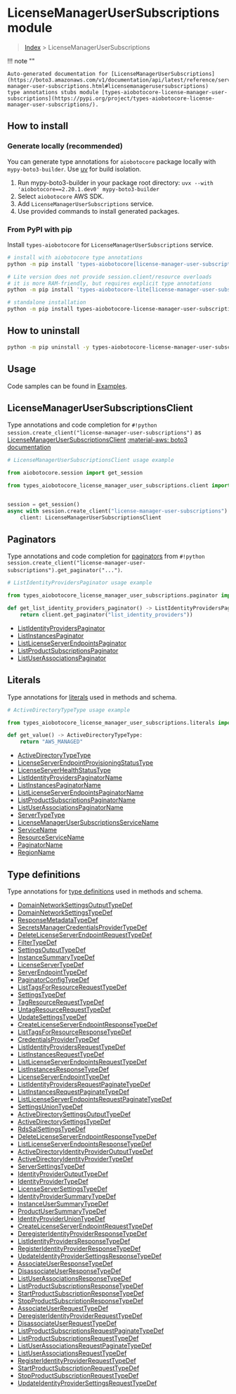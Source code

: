 # LicenseManagerUserSubscriptions module

> [Index](../README.md) > LicenseManagerUserSubscriptions


!!! note ""

    Auto-generated documentation for [LicenseManagerUserSubscriptions](https://boto3.amazonaws.com/v1/documentation/api/latest/reference/services/license-manager-user-subscriptions.html#licensemanagerusersubscriptions)
    type annotations stubs module [types-aiobotocore-license-manager-user-subscriptions](https://pypi.org/project/types-aiobotocore-license-manager-user-subscriptions/).

## How to install

### Generate locally (recommended)

You can generate type annotations for `aiobotocore` package locally with `mypy-boto3-builder`.
Use [uv](https://docs.astral.sh/uv/getting-started/installation/) for build isolation.

1. Run mypy-boto3-builder in your package root directory: `uvx --with 'aiobotocore==2.20.1.dev0' mypy-boto3-builder`
1. Select `aiobotocore` AWS SDK.
1. Add `LicenseManagerUserSubscriptions` service.
1. Use provided commands to install generated packages.



### From PyPI with pip

Install `types-aiobotocore` for `LicenseManagerUserSubscriptions` service.

```bash
# install with aiobotocore type annotations
python -m pip install 'types-aiobotocore[license-manager-user-subscriptions]'

# Lite version does not provide session.client/resource overloads
# it is more RAM-friendly, but requires explicit type annotations
python -m pip install 'types-aiobotocore-lite[license-manager-user-subscriptions]'

# standalone installation
python -m pip install types-aiobotocore-license-manager-user-subscriptions
```



## How to uninstall

```bash
python -m pip uninstall -y types-aiobotocore-license-manager-user-subscriptions
```

## Usage

Code samples can be found in [Examples](./usage.md).

## LicenseManagerUserSubscriptionsClient

Type annotations and code completion for  `#!python session.create_client("license-manager-user-subscriptions")` as [LicenseManagerUserSubscriptionsClient](./client.md)
[:material-aws: boto3 documentation](https://boto3.amazonaws.com/v1/documentation/api/latest/reference/services/license-manager-user-subscriptions.html#LicenseManagerUserSubscriptions.Client)

```python
# LicenseManagerUserSubscriptionsClient usage example

from aiobotocore.session import get_session

from types_aiobotocore_license_manager_user_subscriptions.client import LicenseManagerUserSubscriptionsClient


session = get_session()
async with session.create_client("license-manager-user-subscriptions") as client:
    client: LicenseManagerUserSubscriptionsClient
```


## Paginators

Type annotations and code completion for
[paginators](./paginators.md)
from `#!python session.create_client("license-manager-user-subscriptions").get_paginator("...")`.

```python
# ListIdentityProvidersPaginator usage example

from types_aiobotocore_license_manager_user_subscriptions.paginator import ListIdentityProvidersPaginator

def get_list_identity_providers_paginator() -> ListIdentityProvidersPaginator:
    return client.get_paginator("list_identity_providers"))
```

- [ListIdentityProvidersPaginator](./paginators.md#listidentityproviderspaginator)
- [ListInstancesPaginator](./paginators.md#listinstancespaginator)
- [ListLicenseServerEndpointsPaginator](./paginators.md#listlicenseserverendpointspaginator)
- [ListProductSubscriptionsPaginator](./paginators.md#listproductsubscriptionspaginator)
- [ListUserAssociationsPaginator](./paginators.md#listuserassociationspaginator)








## Literals

Type annotations for [literals](./literals.md) used in methods and schema.

```python
# ActiveDirectoryTypeType usage example

from types_aiobotocore_license_manager_user_subscriptions.literals import ActiveDirectoryTypeType

def get_value() -> ActiveDirectoryTypeType:
    return "AWS_MANAGED"
```

- [ActiveDirectoryTypeType](./literals.md#activedirectorytypetype)
- [LicenseServerEndpointProvisioningStatusType](./literals.md#licenseserverendpointprovisioningstatustype)
- [LicenseServerHealthStatusType](./literals.md#licenseserverhealthstatustype)
- [ListIdentityProvidersPaginatorName](./literals.md#listidentityproviderspaginatorname)
- [ListInstancesPaginatorName](./literals.md#listinstancespaginatorname)
- [ListLicenseServerEndpointsPaginatorName](./literals.md#listlicenseserverendpointspaginatorname)
- [ListProductSubscriptionsPaginatorName](./literals.md#listproductsubscriptionspaginatorname)
- [ListUserAssociationsPaginatorName](./literals.md#listuserassociationspaginatorname)
- [ServerTypeType](./literals.md#servertypetype)
- [LicenseManagerUserSubscriptionsServiceName](./literals.md#licensemanagerusersubscriptionsservicename)
- [ServiceName](./literals.md#servicename)
- [ResourceServiceName](./literals.md#resourceservicename)
- [PaginatorName](./literals.md#paginatorname)
- [RegionName](./literals.md#regionname)




## Type definitions

Type annotations for [type definitions](./type_defs.md) used in methods and schema.

- [DomainNetworkSettingsOutputTypeDef](./type_defs.md#domainnetworksettingsoutputtypedef)
- [DomainNetworkSettingsTypeDef](./type_defs.md#domainnetworksettingstypedef)
- [ResponseMetadataTypeDef](./type_defs.md#responsemetadatatypedef)
- [SecretsManagerCredentialsProviderTypeDef](./type_defs.md#secretsmanagercredentialsprovidertypedef)
- [DeleteLicenseServerEndpointRequestTypeDef](./type_defs.md#deletelicenseserverendpointrequesttypedef)
- [FilterTypeDef](./type_defs.md#filtertypedef)
- [SettingsOutputTypeDef](./type_defs.md#settingsoutputtypedef)
- [InstanceSummaryTypeDef](./type_defs.md#instancesummarytypedef)
- [LicenseServerTypeDef](./type_defs.md#licenseservertypedef)
- [ServerEndpointTypeDef](./type_defs.md#serverendpointtypedef)
- [PaginatorConfigTypeDef](./type_defs.md#paginatorconfigtypedef)
- [ListTagsForResourceRequestTypeDef](./type_defs.md#listtagsforresourcerequesttypedef)
- [SettingsTypeDef](./type_defs.md#settingstypedef)
- [TagResourceRequestTypeDef](./type_defs.md#tagresourcerequesttypedef)
- [UntagResourceRequestTypeDef](./type_defs.md#untagresourcerequesttypedef)
- [UpdateSettingsTypeDef](./type_defs.md#updatesettingstypedef)
- [CreateLicenseServerEndpointResponseTypeDef](./type_defs.md#createlicenseserverendpointresponsetypedef)
- [ListTagsForResourceResponseTypeDef](./type_defs.md#listtagsforresourceresponsetypedef)
- [CredentialsProviderTypeDef](./type_defs.md#credentialsprovidertypedef)
- [ListIdentityProvidersRequestTypeDef](./type_defs.md#listidentityprovidersrequesttypedef)
- [ListInstancesRequestTypeDef](./type_defs.md#listinstancesrequesttypedef)
- [ListLicenseServerEndpointsRequestTypeDef](./type_defs.md#listlicenseserverendpointsrequesttypedef)
- [ListInstancesResponseTypeDef](./type_defs.md#listinstancesresponsetypedef)
- [LicenseServerEndpointTypeDef](./type_defs.md#licenseserverendpointtypedef)
- [ListIdentityProvidersRequestPaginateTypeDef](./type_defs.md#listidentityprovidersrequestpaginatetypedef)
- [ListInstancesRequestPaginateTypeDef](./type_defs.md#listinstancesrequestpaginatetypedef)
- [ListLicenseServerEndpointsRequestPaginateTypeDef](./type_defs.md#listlicenseserverendpointsrequestpaginatetypedef)
- [SettingsUnionTypeDef](./type_defs.md#settingsuniontypedef)
- [ActiveDirectorySettingsOutputTypeDef](./type_defs.md#activedirectorysettingsoutputtypedef)
- [ActiveDirectorySettingsTypeDef](./type_defs.md#activedirectorysettingstypedef)
- [RdsSalSettingsTypeDef](./type_defs.md#rdssalsettingstypedef)
- [DeleteLicenseServerEndpointResponseTypeDef](./type_defs.md#deletelicenseserverendpointresponsetypedef)
- [ListLicenseServerEndpointsResponseTypeDef](./type_defs.md#listlicenseserverendpointsresponsetypedef)
- [ActiveDirectoryIdentityProviderOutputTypeDef](./type_defs.md#activedirectoryidentityprovideroutputtypedef)
- [ActiveDirectoryIdentityProviderTypeDef](./type_defs.md#activedirectoryidentityprovidertypedef)
- [ServerSettingsTypeDef](./type_defs.md#serversettingstypedef)
- [IdentityProviderOutputTypeDef](./type_defs.md#identityprovideroutputtypedef)
- [IdentityProviderTypeDef](./type_defs.md#identityprovidertypedef)
- [LicenseServerSettingsTypeDef](./type_defs.md#licenseserversettingstypedef)
- [IdentityProviderSummaryTypeDef](./type_defs.md#identityprovidersummarytypedef)
- [InstanceUserSummaryTypeDef](./type_defs.md#instanceusersummarytypedef)
- [ProductUserSummaryTypeDef](./type_defs.md#productusersummarytypedef)
- [IdentityProviderUnionTypeDef](./type_defs.md#identityprovideruniontypedef)
- [CreateLicenseServerEndpointRequestTypeDef](./type_defs.md#createlicenseserverendpointrequesttypedef)
- [DeregisterIdentityProviderResponseTypeDef](./type_defs.md#deregisteridentityproviderresponsetypedef)
- [ListIdentityProvidersResponseTypeDef](./type_defs.md#listidentityprovidersresponsetypedef)
- [RegisterIdentityProviderResponseTypeDef](./type_defs.md#registeridentityproviderresponsetypedef)
- [UpdateIdentityProviderSettingsResponseTypeDef](./type_defs.md#updateidentityprovidersettingsresponsetypedef)
- [AssociateUserResponseTypeDef](./type_defs.md#associateuserresponsetypedef)
- [DisassociateUserResponseTypeDef](./type_defs.md#disassociateuserresponsetypedef)
- [ListUserAssociationsResponseTypeDef](./type_defs.md#listuserassociationsresponsetypedef)
- [ListProductSubscriptionsResponseTypeDef](./type_defs.md#listproductsubscriptionsresponsetypedef)
- [StartProductSubscriptionResponseTypeDef](./type_defs.md#startproductsubscriptionresponsetypedef)
- [StopProductSubscriptionResponseTypeDef](./type_defs.md#stopproductsubscriptionresponsetypedef)
- [AssociateUserRequestTypeDef](./type_defs.md#associateuserrequesttypedef)
- [DeregisterIdentityProviderRequestTypeDef](./type_defs.md#deregisteridentityproviderrequesttypedef)
- [DisassociateUserRequestTypeDef](./type_defs.md#disassociateuserrequesttypedef)
- [ListProductSubscriptionsRequestPaginateTypeDef](./type_defs.md#listproductsubscriptionsrequestpaginatetypedef)
- [ListProductSubscriptionsRequestTypeDef](./type_defs.md#listproductsubscriptionsrequesttypedef)
- [ListUserAssociationsRequestPaginateTypeDef](./type_defs.md#listuserassociationsrequestpaginatetypedef)
- [ListUserAssociationsRequestTypeDef](./type_defs.md#listuserassociationsrequesttypedef)
- [RegisterIdentityProviderRequestTypeDef](./type_defs.md#registeridentityproviderrequesttypedef)
- [StartProductSubscriptionRequestTypeDef](./type_defs.md#startproductsubscriptionrequesttypedef)
- [StopProductSubscriptionRequestTypeDef](./type_defs.md#stopproductsubscriptionrequesttypedef)
- [UpdateIdentityProviderSettingsRequestTypeDef](./type_defs.md#updateidentityprovidersettingsrequesttypedef)

